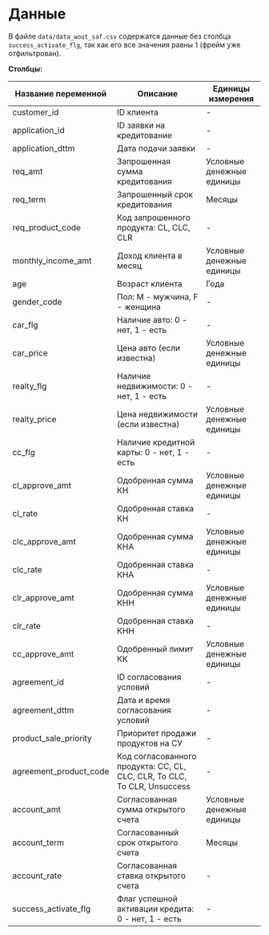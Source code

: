# Данные

В файле `data/data_wout_saf.csv` содержатся данные без столбца
`success_activate_flg`, так как его все значения равны 1 (фрейм уже отфильтрован).

**Столбцы:**

| Название переменной | Описание | Единицы измерения |
|---|---|---|
| customer_id | ID клиента | - |
| application_id | ID заявки на кредитование | - |
| application_dttm | Дата подачи заявки | - |
| req_amt | Запрошенная сумма кредитования | Условные денежные единицы |
| req_term | Запрошенный срок кредитования | Месяцы |
| req_product_code | Код запрошенного продукта: CL, CLC, CLR | - |
| monthly_income_amt | Доход клиента в месяц | Условные денежные единицы |
| age | Возраст клиента | Года |
| gender_code | Пол: M - мужчина, F - женщина | - |
| car_flg | Наличие авто: 0 - нет, 1 - есть | - |
| car_price | Цена авто (если известна) | Условные денежные единицы |
| realty_flg | Наличие недвижимости: 0 - нет, 1 - есть | - |
| realty_price | Цена недвижимости (если известна) | Условные денежные единицы |
| cc_flg | Наличие кредитной карты: 0 - нет, 1 - есть | - |
| cl_approve_amt | Одобренная сумма КН | Условные денежные единицы |
| cl_rate | Одобренная ставка КН | - |
| clc_approve_amt | Одобренная сумма КНА | Условные денежные единицы |
| clc_rate | Одобренная ставка КНА | - |
| clr_approve_amt | Одобренная сумма КНН | Условные денежные единицы |
| clr_rate | Одобренная ставка КНН | - |
| cc_approve_amt | Одобренный лимит КК | Условные денежные единицы |
| agreement_id | ID согласования условий | - |
| agreement_dttm | Дата и время согласования условий | - |
| product_sale_priority | Приоритет продажи продуктов на СУ | - |
| agreement_product_code | Код согласованного продукта: CC, CL, CLC, CLR, To CLC, To CLR, Unsuccess | - |
| account_amt | Согласованная сумма открытого счета | Условные денежные единицы |
| account_term | Согласованный срок открытого счета | Месяцы |
| account_rate | Согласованная ставка открытого счета | - |
| success_activate_flg | Флаг успешной активации кредита: 0 - нет, 1 - есть | - |
